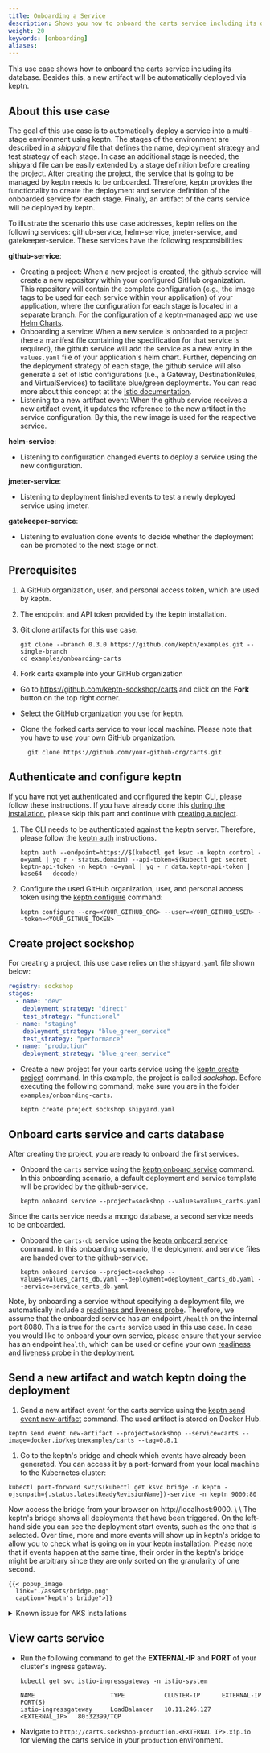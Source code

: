 ```yaml
---
title: Onboarding a Service
description: Shows you how to onboard the carts service including its database to a keptn managed project. Besides, this use case builds a new artifact that will be automatically deployed via keptn.
weight: 20
keywords: [onboarding]
aliases:
---
```


This use case shows how to onboard the carts service including its database. Besides this, a new artifact will be automatically deployed via keptn.

## About this use case

The goal of this use case is to automatically deploy a service into a multi-stage environment using keptn. The stages of the environment are described in a *shipyard* file that defines the name, deployment strategy and test strategy of each stage. In case an additional stage is needed, the shipyard file can be easily extended by a stage definition before creating the project. After creating the project, the service that is going to be managed by keptn needs to be onboarded. Therefore, keptn provides the functionality to create the deployment and service definition of the onboarded service for each stage. Finally, an artifact of the carts service will be deployed by keptn.  

To illustrate the scenario this use case addresses, keptn relies on the following services: github-service, helm-service, jmeter-service, and gatekeeper-service. These services have the following responsibilities: 

**github-service**: 
  
  * Creating a project: When a new project is created, the github service will create a new repository within your configured GitHub organization. This repository will contain the complete configuration (e.g., the image tags to be used for each service within your application) of your application, where the configuration for each stage is located in a separate branch. For the configuration of a keptn-managed app we use [Helm Charts](https://helm.sh/).
  * Onboarding a service: When a new service is onboarded to a project (here a manifest file containing the specification for that service is required), the github service will add the service as a new entry in the `values.yaml` file of your application's helm chart. Further, depending on the deployment strategy of each stage, the github service will also generate a set of Istio configurations (i.e., a Gateway, DestinationRules, and VirtualServices) to facilitate blue/green deployments. You can read more about this concept at the [Istio documentation](https://istio.io/docs/concepts/traffic-management/#rule-configuration).
  * Listening to a new artifact event: When the github service receives a new artifact event, it updates the reference to the new artifact in the service configuration. By this, the new image is used for the respective service.

**helm-service**:
  
  * Listening to configuration changed events to deploy a service using the new configuration.

**jmeter-service**:

  * Listening to deployment finished events to test a newly deployed service using jmeter.

**gatekeeper-service**:

  * Listening to evaluation done events to decide whether the deployment can be promoted to the next stage or not.

## Prerequisites

1. A GitHub organization, user, and personal access token, which are used by keptn.

1. The endpoint and API token provided by the keptn installation.

1. Git clone artifacts for this use case.

    ```console
    git clone --branch 0.3.0 https://github.com/keptn/examples.git --single-branch
    cd examples/onboarding-carts
    ```
1. Fork carts example into your GitHub organization
  - Go to https://github.com/keptn-sockshop/carts and click on the **Fork** button on the top right corner.
  - Select the GitHub organization you use for keptn.
  - Clone the forked carts service to your local machine. Please note that you have to use your own GitHub organization.
  
    ```console
      git clone https://github.com/your-github-org/carts.git
    ```

## Authenticate and configure keptn

If you have not yet authenticated and configured the keptn CLI, please follow these instructions. If you have already done this [during the installation](../../installation/setup-keptn-gke/#authenticate-keptn-cli-and-configure-keptn), please skip this part and continue with [creating a project](#create-project-sockshop).

1. The CLI needs to be authenticated against the keptn server. Therefore, please follow the [keptn auth](../../reference/cli/#keptn-auth) instructions.

    ```console
    keptn auth --endpoint=https://$(kubectl get ksvc -n keptn control -o=yaml | yq r - status.domain) --api-token=$(kubectl get secret keptn-api-token -n keptn -o=yaml | yq - r data.keptn-api-token | base64 --decode)
    ```

1. Configure the used GitHub organization, user, and personal access token using the [keptn configure](../../reference/cli/#keptn-configure) command:
  
    ```console
    keptn configure --org=<YOUR_GITHUB_ORG> --user=<YOUR_GITHUB_USER> --token=<YOUR_GITHUB_TOKEN>
    ```

## Create project sockshop

For creating a project, this use case relies on the `shipyard.yaml` file shown below:

```yaml
registry: sockshop
stages:
  - name: "dev"
    deployment_strategy: "direct"
    test_strategy: "functional"
  - name: "staging"
    deployment_strategy: "blue_green_service"
    test_strategy: "performance"
  - name: "production"
    deployment_strategy: "blue_green_service"
```

- Create a new project for your carts service using the [keptn create project](../../reference/cli/#keptn-create-project) command. In this example, the project is called *sockshop*. Before executing the following command, 
make sure you are in the folder `examples/onboarding-carts`.

  ```console
  keptn create project sockshop shipyard.yaml
  ```

## Onboard carts service and carts database
After creating the project, you are ready to onboard the first services.

- Onboard the `carts` service using the [keptn onboard service](../../reference/cli/#keptn-onboard-service) command. In this onboarding scenario, a default deployment and service template will be provided by the github-service.

  ```console
  keptn onboard service --project=sockshop --values=values_carts.yaml
  ```

Since the carts service needs a mongo database, a second service needs to be onboarded.

- Onboard the `carts-db` service using the [keptn onboard service](../../reference/cli/#keptn-onboard-service) command. In this onboarding scenario, the  deployment and service files are handed over to the github-service.

  ```console
  keptn onboard service --project=sockshop --values=values_carts_db.yaml --deployment=deployment_carts_db.yaml --service=service_carts_db.yaml
  ```

Note, by onboarding a service without specifying a deployment file, we automatically include a [readiness and liveness probe](https://kubernetes.io/docs/tasks/configure-pod-container/configure-liveness-readiness-probes/). Therefore, we assume that the 
onboarded service has an endpoint `/health` on the internal port 8080. This is true for the `carts` service used in this use case.
In case you would like to onboard your own service, please ensure that your service has an endpoint `health`, which can be used or
define your own [readiness and liveness probe](https://kubernetes.io/docs/tasks/configure-pod-container/configure-liveness-readiness-probes/)
in the deployment.

## Send a new artifact and watch keptn doing the deployment 

1. Send a new artifact event for the carts service using the [keptn send event new-artifact](../../reference/cli/#keptn-send-event-new-artifact) command.
The used artifact is stored on Docker Hub. 
  ```console
  keptn send event new-artifact --project=sockshop --service=carts --image=docker.io/keptnexamples/carts --tag=0.8.1
  ```

1. Go to the keptn's bridge and check which events have already been generated. You can access it by a port-forward from your local machine to the Kubernetes cluster:
  ```console 
  kubectl port-forward svc/$(kubectl get ksvc bridge -n keptn -ojsonpath={.status.latestReadyRevisionName})-service -n keptn 9000:80
  ```
  Now access the bridge from your browser on http://localhost:9000. 
  \\
  \\
  The keptn's bridge shows all deployments that have been triggered. On the left-hand side you can see the deployment start events, such as the one that is selected. Over time, more and more events will show up in keptn's bridge to allow you to check what is going on in your keptn installation. Please note that if events happen at the same time, their order in the keptn's bridge might be arbitrary since they are only sorted on the granularity of one second. 

    {{< popup_image
      link="./assets/bridge.png"
      caption="keptn's bridge">}}

<details><summary>Known issue for AKS installations</summary>
<p>
In AKS, the first functional check erroneously fails. Therefore, the artifact is not promoted into staging and production.
We are addressing this bug in the [issue #483](https://github.com/keptn/keptn/issues/483).

In order to pass this functional check, 
please re-send a new artifact event for the carts service.
  ```console
  keptn send event new-artifact --project=sockshop --service=carts --image=docker.io/keptnexamples/carts --tag=0.8.1
  ```
 </p>
</details>

## View carts service

- Run the following command to get the **EXTERNAL-IP** and **PORT** of your cluster's ingress gateway.
    
  ```console    
  kubectl get svc istio-ingressgateway -n istio-system
  ```

  ```console
  NAME                     TYPE           CLUSTER-IP      EXTERNAL-IP      PORT(S)
  istio-ingressgateway     LoadBalancer   10.11.246.127   <EXTERNAL_IP>   80:32399/TCP 
  ```

- Navigate to `http://carts.sockshop-production.<EXTERNAL IP>.xip.io` for viewing the carts service in your `production` environment. 
